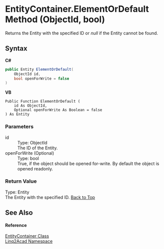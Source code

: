 # EntityContainer.ElementOrDefault Method (ObjectId, bool)
 

Returns the Entity with the specified ID or <i>null</i> if the Entity cannot be found.

## Syntax

**C#**<br />
``` C#
public Entity ElementOrDefault(
	ObjectId id,
	bool openForWrite = false
)
```

**VB**<br />
``` VB
Public Function ElementOrDefault ( 
	id As ObjectId,
	Optional openForWrite As Boolean = false
) As Entity
```


### Parameters
<dl><dt>id</dt><dd>Type: ObjectId<br />The ID of the Entity.</dd><dt>openForWrite (Optional)</dt><dd>Type: bool<br />True, if the object should be opened for-write. By default the object is opened readonly.</dd></dl>

### Return Value
Type: Entity<br />The Entity with the specified ID.
<a href="#EntityContainerElementOrDefault-Method-ObjectId-bool">Back to Top</a>

## See Also


#### Reference
<a href="T_Linq2Acad_EntityContainer.md#EntityContainer-Class">EntityContainer Class</a><br /><a href="N_Linq2Acad.md#Linq2Acad-Namespace">Linq2Acad Namespace</a><br />
